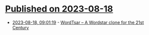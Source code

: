 # [Published on 2023-08-18](index.md)

* [2023-08-18, 09:01:19](https://lobste.rs/s/wvodzh/wordtsar_wordstar_clone_for_21st_century) - [WordTsar – A Wordstar clone for the 21st Century](http://wordtsar.ca/)
